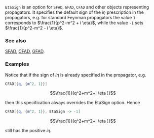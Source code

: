 `EtaSign` is an option for `SFAD`, `GFAD`, `CFAD` and other objects representing propagators. It specifies the default sign of the $i \eta$ prescription  in the propagators, e.g. for standard Feynman propagators the value `1` corresponds to $\frac{1}{p^2-m^2 + i \eta}$, while the value `-1` sets $\frac{1}{p^2-m^2 - i \eta}$. 

### See also

[SFAD](SFAD), [CFAD](CFAD), [GFAD](GFAD).

### Examples

Notice that if the sign of $i \eta$ is already specified in the propagator, e.g. 

```mathematica
CFAD[{q, {m^2, 1}}]
```

$$\frac{1}{(q^2+m^2+i \eta )}$$

then this specification always overrides the EtaSign option. Hence

```mathematica
CFAD[{q, {m^2, 1}}, EtaSign -> -1]
```

$$\frac{1}{(q^2+m^2+i \eta )}$$

still has the positive $i \eta$.